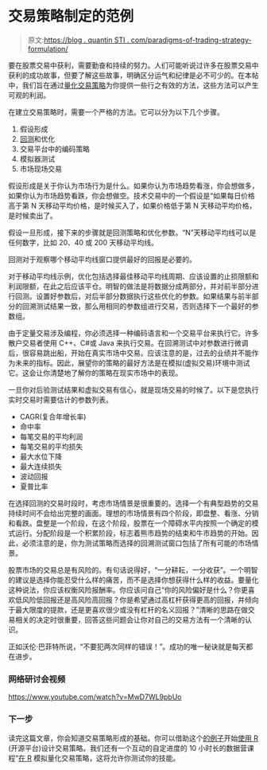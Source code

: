 # 交易策略制定的范例

> 原文:[https://blog . quantin STI . com/paradigms-of-trading-strategy-formulation/](https://blog.quantinsti.com/paradigms-of-trading-strategy-formulation/)

要在股票交易中获利，需要勤奋和持续的努力。人们可能听说过许多在股票交易中获利的成功故事，但要了解这些故事，明确区分运气和纪律是必不可少的。在本帖中，我们旨在通过[量化交易策略](https://quantra.quantinsti.com/course/quantitative-trading-strategies-models)为你提供一些行之有效的方法，这些方法可以产生可观的利润。

在建立交易策略时，需要一个严格的方法。它可以分为以下几个步骤。

1.  假设形成
2.  [回测](/backtesting/)和优化
3.  交易平台中的编码策略
4.  模拟器测试
5.  市场现场交易

假设形成是关于你认为市场行为是什么。如果你认为市场趋势看涨，你会想做多，如果你认为市场趋势看跌，你会想做空。技术交易中的一个假设是“如果每日价格高于第 N 天移动平均价格，是时候买入了，如果价格低于第 N 天移动平均价格，是时候卖出了。

假设一旦形成，接下来的步骤就是回测策略和优化参数。“N”天移动平均线可以是任何数字，比如 20、40 或 200 天移动平均线。

回测对于观察哪个移动平均线窗口提供最好的回报是必要的。

对于移动平均线示例，优化包括选择最佳移动平均线周期、应该设置的止损限额和利润限额，在此之后应该平仓。明智的做法是将数据分成两部分，并对前半部分进行回测。设置好参数后，对后半部分数据执行这些优化的参数。如果结果与前半部分的回溯测试结果一致，那么用相同的参数组进行交易，否则选择下一个最好的参数组。

由于定量交易涉及编程，你必须选择一种编码语言和一个交易平台来执行它。许多散户交易者使用 C++、C#或 Java 来执行交易。在回溯测试中对参数进行微调后，很容易跳出船，开始在真实市场中交易。应该注意的是，过去的业绩并不能作为未来的指标。因此，展望你的策略的最好方法是在模拟(虚拟交易)环境中测试它。这会让你清楚地了解你的策略在现实市场中的表现。

一旦你对后验测试结果和虚拟交易有信心，就是现场交易的时候了。以下是您执行实时交易时需要估计的参数列表。

*   CAGR(复合年增长率)
*   命中率
*   每笔交易的平均利润
*   每笔交易的平均损失
*   最大水位下降
*   最大连续损失
*   波动回报
*   夏普比率

在选择回测的交易时段时，考虑市场情景是很重要的。选择一个有典型趋势的交易持续时间不会给出完整的画面。理想的市场情景有四个阶段，即盘整、看涨、分销和看跌。盘整是一个阶段，在这个阶段，股票在一个障碍水平内按照一个确定的模式运行。分配阶段是一个积累阶段，标志着熊市趋势的结束和牛市趋势的开始。因此，必须注意的是，你为测试策略而选择的回溯测试窗口包括了所有可能的市场情景。

股票市场的交易总是有风险的。有句话说得好，“一分耕耘，一分收获”。一个明智的建议是选择你能忍受什么样的痛苦，而不是选择你想获得什么样的收益。要量化这种说法，你应该权衡风险报酬率。你应该问自己“你的风险偏好是什么？你更喜欢低风险低回报还是高风险高回报？你是希望通过高杠杆获得更高的回报，并倾向于最大限度的提款，还是更喜欢很少或没有杠杆的名义回报？”清晰的思路在做交易相关的决定时很重要，回答这些问题会让你对自己的交易方法有一个清晰的认识。

正如沃伦·巴菲特所说，“不要犯两次同样的错误！”。成功的唯一秘诀就是每天都在进步。

### 网络研讨会视频

https://www.youtube.com/watch?v=MwD7WL9pbUo

### 下一步

读完这篇文章，你会知道交易策略形成的基础。你可以借助这个[的例子](/an-example-of-a-trading-strategy-coded-in-r/)开始[使用 R](/how-to-design-quant-trading-strategies-using-r/) (开源平台)设计交易策略。我们还有一个互动的自定进度的 10 小时长的数据营课程“[在 R](https://www.quantinsti.com/courses/r/) 模拟量化交易策略，这将允许你测试你的技能。
